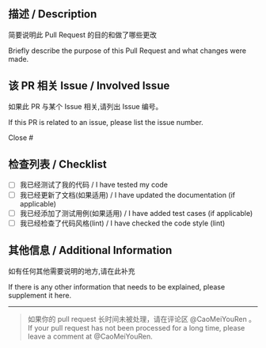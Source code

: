 ## 描述 / Description

简要说明此 Pull Request 的目的和做了哪些更改

Briefly describe the purpose of this Pull Request and what changes were made.

## 该 PR 相关 Issue / Involved Issue

如果此 PR 与某个 Issue 相关,请列出 Issue 编号。

If this PR is related to an issue, please list the issue number.

Close #


## 检查列表 / Checklist


- [ ] 我已经测试了我的代码 / I have tested my code
- [ ] 我已经更新了文档(如果适用) / I have updated the documentation (if applicable)
- [ ] 我已经添加了测试用例(如果适用) / I have added test cases (if applicable)
- [ ] 我已经检查了代码风格(lint) / I have checked the code style (lint)

## 其他信息 / Additional Information

如有任何其他需要说明的地方,请在此补充

If there is any other information that needs to be explained, please supplement it here.

---
> 如果你的 pull request 长时间未被处理，请在评论区 @CaoMeiYouRen 。
> If your pull request has not been processed for a long time, please leave a comment at @CaoMeiYouRen.
